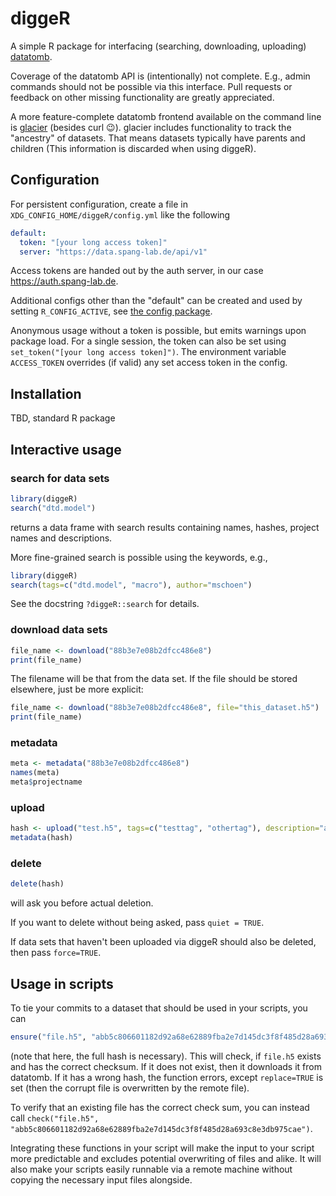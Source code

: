 # diggeR

A simple R package for interfacing (searching, downloading, uploading) [datatomb](https://gitlab.spang-lab.de/containers/datatomb/).

Coverage of the datatomb API is (intentionally) not complete. E.g., admin commands should not be possible via this interface. Pull requests or feedback on other missing functionality are greatly appreciated.

A more feature-complete datatomb frontend available on the command line is [glacier](https://gitlab.spang-lab.de/jsimeth/glacier) (besides curl 😉). glacier includes functionality to track the "ancestry" of datasets. That means datasets typically have parents and children (This information is discarded when using diggeR).

## Configuration
For persistent configuration, create a file in `XDG_CONFIG_HOME/diggeR/config.yml` like the following
``` yaml
default:
  token: "[your long access token]"
  server: "https://data.spang-lab.de/api/v1"
```

Access tokens are handed out by the auth server, in our case https://auth.spang-lab.de.

Additional configs other than the "default" can be created and used by setting `R_CONFIG_ACTIVE`, see [the config package](https://cran.r-project.org/web/packages/config/vignettes/introduction.html).

Anonymous usage without a token is possible, but emits warnings upon package load.
For a single session, the token can also be set using `set_token("[your long access token]")`.
The environment variable `ACCESS_TOKEN` overrides (if valid) any set access token in the config.

## Installation
TBD, standard R package

## Interactive usage

### search for data sets
``` R
library(diggeR)
search("dtd.model")
```
returns a data frame with search results containing names, hashes, project names and descriptions.

More fine-grained search is possible using the keywords, e.g.,
``` R
library(diggeR)
search(tags=c("dtd.model", "macro"), author="mschoen")
```
See the docstring `?diggeR::search` for details.

### download data sets 
``` R
file_name <- download("88b3e7e08b2dfcc486e8")
print(file_name)
```
The filename will be that from the data set. If the file should be stored elsewhere, just be more explicit:
``` R
file_name <- download("88b3e7e08b2dfcc486e8", file="this_dataset.h5")
print(file_name)
```

### metadata

``` R
meta <- metadata("88b3e7e08b2dfcc486e8")
names(meta)
meta$projectname
```

### upload
``` R
hash <- upload("test.h5", tags=c("testtag", "othertag"), description="a long test description.", share="private")
metadata(hash)
```

### delete

``` R
delete(hash)
```
will ask you before actual deletion.

If you want to delete without being asked, pass `quiet = TRUE`.

If data sets that haven't been uploaded via diggeR should also be deleted, then pass `force=TRUE`.


## Usage in scripts
To tie your commits to a dataset that should be used in your scripts, you can
``` R
ensure("file.h5", "abb5c806601182d92a68e62889fba2e7d145dc3f8f485d28a693c8e3db975cae")
```
(note that here, the full hash is necessary). This will check, if `file.h5` exists and has the correct checksum. If it does not exist, then it downloads it from datatomb. If it has a wrong hash, the function errors, except `replace=TRUE` is set (then the corrupt file is overwritten by the remote file).

To verify that an existing file has the correct check sum, you can instead call `check("file.h5", "abb5c806601182d92a68e62889fba2e7d145dc3f8f485d28a693c8e3db975cae")`.

Integrating these functions in your script will make the input to your script more predictable and excludes potential overwriting of files and alike. It will also make your scripts easily runnable via a remote machine without copying the necessary input files alongside.
